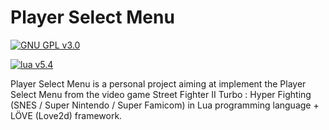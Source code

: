# Player Select Menu

[![GNU GPL v3.0](https://img.shields.io/badge/licence-GNU%20GPL%20v3.0-blue)](https://github.com/IAmTerror/player_select_menu/blob/master/LICENSE) 

[![lua v5.4](https://img.shields.io/badge/lua-v5.4-blue)](https://github.com/IAmTerror/player_select_menu/blob/master/LICENSE) 

Player Select Menu is a personal project aiming at implement the Player Select Menu from the video game Street Fighter II Turbo : Hyper Fighting (SNES / Super Nintendo / Super Famicom) in Lua programming language + LÖVE (Love2d) framework.